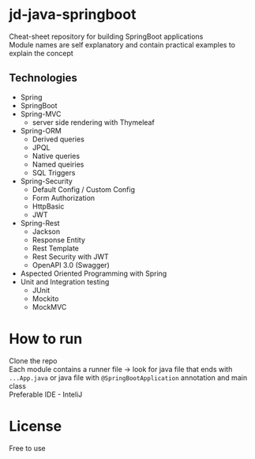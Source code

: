 # jd-java-springboot
Cheat-sheet repository for building SpringBoot applications <br>
Module names are self explanatory and contain practical examples to explain the concept

## Technologies
- Spring
- SpringBoot
- Spring-MVC
    - server side rendering with Thymeleaf
- Spring-ORM
    - Derived queries
    - JPQL
    - Native queries
    - Named queiries
    - SQL Triggers
- Spring-Security
    - Default Config / Custom Config
    - Form Authorization
    - HttpBasic
    - JWT
- Spring-Rest
    - Jackson
    - Response Entity
    - Rest Template
    - Rest Security with JWT
    - OpenAPI 3.0 (Swagger)
- Aspected Oriented Programming with Spring
- Unit and Integration testing
    - JUnit
    - Mockito
    - MockMVC

# How to run
Clone the repo <br>
Each module contains a runner file -> look for java file that ends with ```...App.java``` or java file with ```@SpringBootApplication``` annotation and main class <br>
Preferable IDE - InteliJ

# License
Free to use

